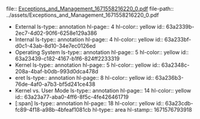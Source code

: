 file:: [Exceptions_and_Management_1671558216220_0.pdf](../assets/Exceptions_and_Management_1671558216220_0.pdf)
file-path:: ../assets/Exceptions_and_Management_1671558216220_0.pdf

- External 
  ls-type:: annotation
  hl-page:: 4
  hl-color:: yellow
  id:: 63a2339b-2ec7-4d02-90f6-6258e129a386
- Internal 
  ls-type:: annotation
  hl-page:: 4
  hl-color:: yellow
  id:: 63a233bf-d0c1-43ab-8d10-34e7ec0126ed
- Operating System
  ls-type:: annotation
  hl-page:: 5
  hl-color:: yellow
  id:: 63a23439-c182-4167-b1f6-824ff2233319
- Kernel
  ls-type:: annotation
  hl-page:: 5
  hl-color:: yellow
  id:: 63a2348c-208a-4baf-b0db-993d0dca478d
- eret
  ls-type:: annotation
  hl-page:: 8
  hl-color:: yellow
  id:: 63a236b3-76de-4af0-a7b3-bf5d241ce438
- Kernel vs. User Mode
  ls-type:: annotation
  hl-page:: 14
  hl-color:: yellow
  id:: 63a23a77-aba0-4ff6-8f5c-4fe426461719
- [:span]
  ls-type:: annotation
  hl-page:: 18
  hl-color:: yellow
  id:: 63a23cdb-fc89-4f18-a98b-4bfeaf1081cb
  hl-type:: area
  hl-stamp:: 1671576793918